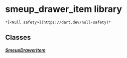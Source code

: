 


# smeup_drawer_item library






    *[<Null safety>](https://dart.dev/null-safety)*





## Classes

##### [SmeupDrawerItem](../smeup_widgets_smeup_drawer_item/SmeupDrawerItem-class.md)



 















